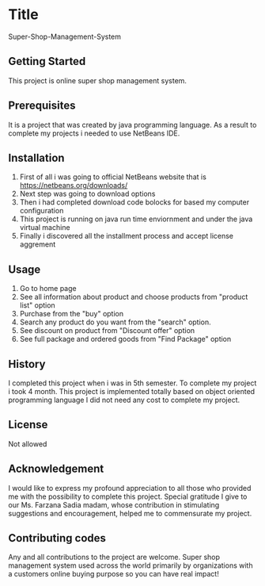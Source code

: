 # Title
Super-Shop-Management-System
## Getting Started
This project is online super shop management system. 

## Prerequisites
It is a project that was created by java programming language. As a result to complete my projects i needed to use NetBeans IDE.
## Installation
1. First of all i was going to official NetBeans website that is https://netbeans.org/downloads/
2. Next step was going to download options
3. Then i had completed download code bolocks for based my computer configuration
4. This project is running on java run time enviornment and under the java virtual machine
4. Finally i discovered all the installment process and accept license aggrement
## Usage
1. Go to home page
2. See all information about product and choose products from "product list" option
3. Purchase from the "buy" option
4. Search any product do you want from the "search" option.
5. See discount on product from "Discount offer" option
6. See full package and ordered goods from "Find Package" option
## History
I completed this project when i was in 5th semester.
To complete my project i took 4 month.
This project is implemented totally based on object oriented programming language 
I did not need any cost to complete my project.
## License
Not allowed
## Acknowledgement
I would like to express my profound appreciation to all those who provided me with the possibility to complete this project. Special gratitude I give to our Ms. Farzana Sadia madam, whose contribution in stimulating suggestions and encouragement, helped me to commensurate my project.
## Contributing codes
Any and all contributions to the project are welcome.
Super shop management system used across the world primarily by organizations with a customers online buying purpose so you can have real impact!

